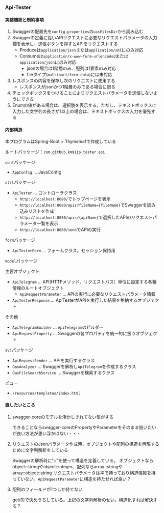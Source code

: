 ### Api-Tester

#### 実装機能と制約事項

1. Swaggerの配置先を`config.properties`の`oasFilesDir`から読み込む
1. Swaggerの定義に従いAPIリクエストに必要なリクエストパラメータの入力欄を表示し、送信ボタンを押すとAPIをリクエストする
    * Produceは`application/json`または`application/xml`にのみ対応
    * Consumeは`application/x-www-form-urlencoded`または`application/json`にのみ対応
      * jsonの場合は1階層のみ、配列は1要素のみ対応
      * fileタイプ(`multipart/form-data`)には未対応
1. レスポンスの内容を保存し次のリクエストに使用する
    * レスポンスがjsonかつ1階層のみである場合に限る
1. チェックボックスをつけることによりリクエストパラメータを送信しないようにできる
1. Enumの値がある場合は、選択肢を表示する。ただし、テキストボックスに入力した文字列の長さが1以上の場合は、テキストボックスの入力を優先する

#### 内部構造
本プログラムはSpring-Boot + Thymeleafで作成している

ルートパッケージ：`com.github.km91jp.tester.api`

`conf`パッケージ
 * `AppConfig` ... JavaConfig

`ctrl`パッケージ
 * `ApiTester` ... コントローラクラス
    * `http://localhost:8080/`でトップページを表示
    * `http://localhost:8080/apis?fileName={fileName}`でSwaggerを読み込みリストを作成
    * `http://localhost:8080/apis/{apiName}`で選択したAPIのリクエストパラメータ一覧を表示
    * `http://localhost:8080/send`でAPIの実行

`form`パッケージ
 * `ApiTesterForm` ... フォームクラス。セッション保持用

`model`パッケージ

主要オブジェクト
 * `ApiTelegram` ... API(HTTPメソッド、リクエストパス）単位に設定する各種情報のルートオブジェクト
   * `ApiRequestParameter` ... APIの実行に必要なリクエストパラメータ情報
 * `ApiTesterResponse` ... ApiTesterがAPIを実行した結果を格納するオブジェクト

その他
 * `ApiTelegramBuilder` ... `ApiTelegram`のビルダー
 * `ApiRequestProperty` ... Swaggerの各プロパティを統一的に扱うオブジェクト
 
 `svc`パッケージ 
 * `ApiRequestSender` ... APIを実行するクラス
 * `OasAnalyzer` ... Swaggerを解析し`ApiTelegram`を作成するクラス
 * `OasFileSearchService` ... Swaggerを検索するクラス

ビュー
  * `/resources/templates/index.html`
  
#### 直したいところ

1. swagger-coreのモデルを活かしきれてない気がする

    できることならswagger-coreのPropertyやParameterをそのまま扱いたいが良い方法が思い浮かばない・・・

1. リクエストのJsonパラメータ作成時、オブジェクトや配列の構造を再現するために文字列解析をしている

    Swaggerの解析時に"::"を使って構造を定義している。
    オブジェクトならobject::stringやobject::integer、配列ならarray::stringやarray::object::string
    リクエストパラメータは平で持っており構造情報を持っていない。`ApiRequestParameter`に構造を持たせれば良い？

1. 配列のフィールドが1つしか持てない

    get(0)で決めうちしている。上記の文字列解析のせい。構造化すれば解決する？
